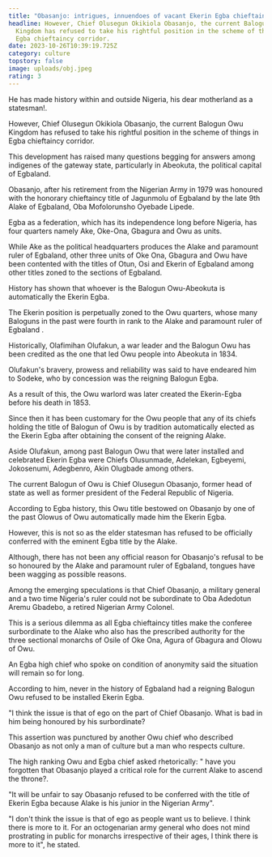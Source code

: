 ```yaml
---
title: "Obasanjo: intrigues, innuendoes of vacant Ekerin Egba chieftaincy title"
headline: However, Chief Olusegun Okikiola Obasanjo, the current Balogun Owu
  Kingdom has refused to take his rightful position in the scheme of things in
  Egba chieftaincy corridor.
date: 2023-10-26T10:39:19.725Z
category: culture
topstory: false
image: uploads/obj.jpeg
rating: 3
---
```

He has made history within and outside Nigeria, his dear motherland as a statesman!.



However, Chief Olusegun Okikiola Obasanjo, the current Balogun Owu Kingdom has refused to take his rightful position in the scheme of things in Egba chieftaincy corridor.



This development has raised many questions begging for answers among indigenes of the gateway state, particularly in Abeokuta, the political capital of Egbaland.



Obasanjo, after his retirement from the Nigerian Army in 1979  was honoured with the honorary chieftaincy title of Jagunmolu of Egbaland by the late 9th Alake of Egbaland, Oba Mofolorunsho Oyebade Lipede.



Egba as a federation, which has its independence long before Nigeria, has four quarters namely Ake, Oke-Ona, Gbagura and Owu as units.



While Ake as the political headquarters produces the Alake and paramount ruler of Egbaland, other three units of Oke Ona, Gbagura and Owu have been contented with the titles of Otun, Osi and Ekerin of Egbaland among other titles zoned to the sections of Egbaland.



History has shown that whoever is the Balogun Owu-Abeokuta is automatically the Ekerin Egba.



The Ekerin position is perpetually zoned to the Owu quarters, whose many Baloguns in the past were fourth in rank to the Alake and paramount ruler of Egbaland .



Historically, Olafimihan Olufakun, a war leader and the Balogun Owu has been credited as the one that led Owu people into Abeokuta in 1834.



Olufakun's bravery, prowess and reliability was said to have endeared him to Sodeke, who by concession was the reigning Balogun Egba.



As a result of this, the Owu warlord was later created the Ekerin-Egba before his death in 1853.



Since then it has been customary for the Owu people that any of its chiefs holding the title of Balogun of Owu is by tradition automatically elected as the Ekerin Egba after obtaining the consent of the reigning Alake.



Aside Olufakun, among past Balogun Owu that were later installed and celebrated Ekerin Egba were Chiefs Olusunmade, Adelekan, Egbeyemi,  Jokosenumi, Adegbenro, Akin Olugbade among others.



The current Balogun of Owu is Chief Olusegun Obasanjo, former head of state as well as former president of the Federal Republic of Nigeria.



According to Egba history, this Owu title bestowed on Obasanjo by one of the past Olowus of Owu automatically made him the Ekerin Egba. 



However,  this is not so as the elder statesman has refused to be officially conferred with the eminent Egba title by the Alake.



Although, there has not been any official reason for Obasanjo's refusal to be so honoured by the Alake and paramount ruler of Egbaland, tongues have been wagging as possible reasons.



Among the emerging speculations is that Chief Obasanjo, a military general and a two time Nigeria's ruler could not be subordinate to Oba Adedotun Aremu Gbadebo, a retired Nigerian Army Colonel.



This is a serious dilemma as all Egba chieftaincy titles make the conferee  surbordinate to the Alake who also has the prescribed authority for the three sectional monarchs of Osile of Oke Ona, Agura of Gbagura and Olowu of Owu. 



An Egba high chief who spoke on condition of anonymity said the situation will remain so for long.



According to him, never in the history of Egbaland had a reigning Balogun Owu refused to be installed Ekerin Egba.



"I think the issue is that of ego on the part of Chief Obasanjo. What is bad in him being honoured by his surbordinate?



This assertion was punctured by another Owu chief who described Obasanjo as not only a man of culture but a man who respects culture.



The high ranking Owu and Egba chief asked rhetorically:  " have you forgotten that Obasanjo played a critical role for the current Alake to ascend the throne?.



"It will be unfair to say Obasanjo refused to be conferred with the title of Ekerin Egba because Alake is his junior in the Nigerian Army". 



"I don't think the issue is that of ego as people want us to believe. I think there is more to it. For an octogenarian army general who does not mind prostrating in public for monarchs irrespective of their ages, I think there is more to it", he stated.